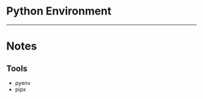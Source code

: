 
# Python Environment


---
# Notes

## Tools
* pyenv
* pipx
<!--stackedit_data:
eyJoaXN0b3J5IjpbMzA4MTg0MTU1XX0=
-->